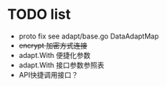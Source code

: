 # TODO list

- proto fix see adapt/base.go DataAdaptMap
- ~~encrypt 加密方式连接~~
- adapt.With 便捷化参数
- adapt.With 接口参数参照表
- API快捷调用接口？
